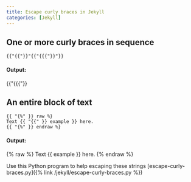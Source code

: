 ```yaml
---
title: Escape curly braces in Jekyll
categories: [Jekyll]
---
```


## One or more curly braces in sequence

```
{{"{{"}}"{{"{{{"}}"}}
```

#### Output:

{{"{{{"}}

## An entire block of text

```
{{ "{%" }} raw %}
Text {{ "{{" }} example }} here.
{{ "{%" }} endraw %}
```

#### Output:

{% raw %}
Text {{ example }} here.
{% endraw %}

Use this Python program to help escaping these strings [escape-curly-braces.py]({% link /jekyll/escape-curly-braces.py %})
